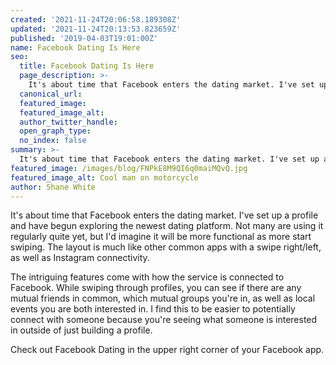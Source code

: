 ```yaml
---
created: '2021-11-24T20:06:58.189308Z'
updated: '2021-11-24T20:13:53.823659Z'
published: '2019-04-03T19:01:00Z'
name: Facebook Dating Is Here
seo:
  title: Facebook Dating Is Here
  page_description: >-
    It's about time that Facebook enters the dating market. I've set up a profile and have begun exploring the newest dating platform. Not many are using it regularly quite yet, but I'd imagine it will be more functional as more start swiping. The layout is much like other common apps with a swipe right/left, as well as Instagram connectivity.
  canonical_url:
  featured_image:
  featured_image_alt:
  author_twitter_handle:
  open_graph_type:
  no_index: false
summary: >-
  It's about time that Facebook enters the dating market. I've set up a profile and have begun exploring the newest dating platform. Not many are using it regularly quite yet, but I'd imagine it will be more functional as more start swiping. The layout is much like other common apps with a swipe right/left, as well as Instagram connectivity.
featured_image: /images/blog/FNPkE8M9QI6q0maiMQvQ.jpg
featured_image_alt: Cool man on motorcycle
author: Shane White
---
```


<p>It's about time that Facebook enters the dating market. I've set up a profile and have begun exploring the newest dating platform. Not many are using it regularly quite yet, but I'd imagine it will be more functional as more start swiping. The layout is much like other common apps with a swipe right/left, as well as Instagram connectivity.</p>
<p>The intriguing features come with how the service is connected to Facebook. While swiping through profiles, you can see if there are any mutual friends in common, which mutual groups you're in, as well as local events you are both interested in. I find this to be easier to potentially connect with someone because you're seeing what someone is interested in outside of just building a profile.</p>
<p>Check out Facebook Dating in the upper right corner of your Facebook app.</p>
